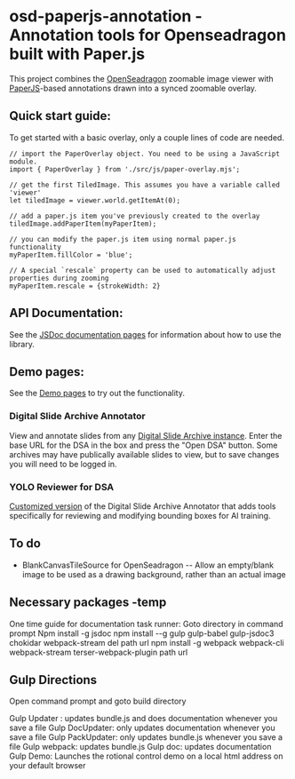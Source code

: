 # osd-paperjs-annotation - Annotation tools for Openseadragon built with Paper.js

This project combines the [OpenSeadragon](https://openseadragon.github.io/) zoomable image viewer with [PaperJS](http://paperjs.org/)-based annotations drawn into a synced zoomable overlay.

## Quick start guide:

To get started with a basic overlay, only a couple lines of code are needed.

```
// import the PaperOverlay object. You need to be using a JavaScript module.
import { PaperOverlay } from './src/js/paper-overlay.mjs';

// get the first TiledImage. This assumes you have a variable called 'viewer'
let tiledImage = viewer.world.getItemAt(0);

// add a paper.js item you've previously created to the overlay
tiledImage.addPaperItem(myPaperItem);

// you can modify the paper.js item using normal paper.js functionality
myPaperItem.fillColor = 'blue';

// A special `rescale` property can be used to automatically adjust properties during zooming
myPaperItem.rescale = {strokeWidth: 2}

```

## API Documentation:

See the [JSDoc documentation pages](https://pearcetm.github.io/osd-paperjs-annotation/docs/OSDPaperjsAnnotation.html) for information about how to use the library.

## Demo pages:

See the [Demo pages](https://pearcetm.github.io/osd-paperjs-annotation/demo/) to try out the functionality.

### Digital Slide Archive Annotator
View and annotate slides from any [Digital Slide Archive instance](https://pearcetm.github.io/osd-paperjs-annotation/demo/dsa/app.html). Enter the base URL for the DSA in the box and press the "Open DSA" button. Some archives may have publically available slides to view, but to save changes you will need to be logged in.

### YOLO Reviewer for DSA
[Customized version](https://pearcetm.github.io/osd-paperjs-annotation/demo/yoloreviewer/app.html) of the Digital Slide Archive Annotator that adds tools specifically for reviewing and modifying bounding boxes for AI training. 

## To do

- BlankCanvasTileSource for OpenSeadragon
-- Allow an empty/blank image to be used as a drawing background, rather than an actual image

## Necessary packages -temp
One time guide for documentation task runner:
Goto directory in command prompt
Npm install -g jsdoc
npm install --g gulp gulp-babel gulp-jsdoc3 chokidar webpack-stream del path url
npm install -g webpack webpack-cli webpack-stream terser-webpack-plugin path url

## Gulp Directions
Open command prompt and goto build directory

Gulp Updater : updates bundle.js and does documentation whenever you save a file
Gulp DocUpdater: only updates documentation whenever you save a file 
Gulp PackUpdater: only updates bundle.js whenever you save a file
Gulp webpack: updates bundle.js
Gulp doc: updates documentation
Gulp Demo: Launches the rotional control demo on a local html address on your default browser

